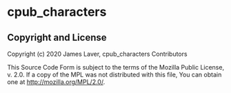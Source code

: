 # cpub_characters

## Copyright and License

Copyright (c) 2020 James Laver, cpub_characters Contributors

This Source Code Form is subject to the terms of the Mozilla Public
License, v. 2.0. If a copy of the MPL was not distributed with this
file, You can obtain one at http://mozilla.org/MPL/2.0/.

